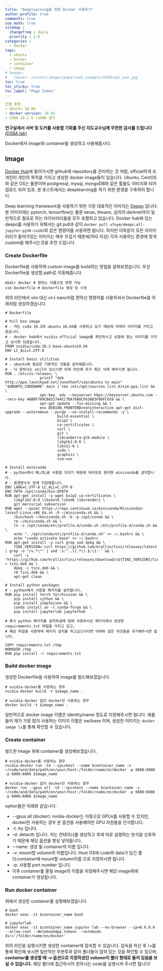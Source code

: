```yaml
---
title: "Deeplearning을 위한 Docker 사용하기"
author_profile: true
comments: true
use_math: true
sitemap :
  changefreq : daily
  priority : 1.0
categories : 
  - Docker
tags: 
  - ubuntu
  - Docker
  - container
  - image
# header:
#   teaser: /assets/images/paper/adv_example/FGSM/adv_exm.jpg
toc: true
toc_sticky: true
toc_label: "Page Index"
---
```


```yaml
진행 환경
- Ubuntu 18.04
- docker version: 19.03
- CUDA 10.2 & cuDNN 설치 
```

**연구실에서 서버 및 도커를 사용할 기회를 주신 지도교수님께 무한한 감사를 드립니다** [(DSBA lab)](http://dsba.korea.ac.kr/)

Docker에서 image와 container를 생성하고 사용해봅시다.

## **Image**
[Docker Hub](https://hub.docker.com/)에 들어가시면 github에 repository를 관리하는 것 처럼, official하게 또 개인이 개인의 목적을 가지고 생성한 docker image들이 있습니다. Ubuntu, CentOS와 같은 OS는 물론이며 postgresql, mysql, mongoDB와 같은 툴들도 이미지화 되어 업로드 되어 있죠. 본 포스트에서는 deeplearning을 하기 위한 환경을 구축하려 합니다.

Deep learining framework을 사용하기 위한 가장 대표적인 이미지는 [Deepo](https://hub.docker.com/r/ufoym/deepo/) 입니다. 본 이미지에는 pytorch, tensorflow는 물론 keras, theano, 심지어 darknet까지 일반적으로 필요로 하는 라이브러리들을 모두 포함하고 있습니다. Docker hub에 있는 deepo를 사용하기 위해서는 git pull과 같이 `docker pull ufoym/deepo:all-jupyter-py36-cu102`와 같은 명령어를 사용하면 됩니다. 하지만 이와같이 모든 라이브러리가 들어가있는 이미지는 매우 무겁기 때문에(10G 이상) 각자 사용하는 환경에 맞게 custom을 해주시는것을 추천 드립니다. 

### Create Dockerfile
Dockerfile을 사용하여 custom image를 build하는 방법을 살펴보겠습니다.
우선 Dockerfile을 생성할 path로 이동해줍니다.

```console
mkdir docker # 원하는 이름으로 변경 가능
vim Dockerfile # Dockerfile 생성 및 수정
```

위의 라인에서 vim 대신 vi나 nano처럼 편하신 명령어를 사용하셔서 Dockerfile을 아래처럼 생성하겠습니다.
```console
# Dockerfile

# Pull bse image
# - 저는 cuda 10.2에 ubuntu 18.04를 사용하고 있기 때문에 아래의 이미지를 가지고 왔습니다.
# - docker hub에서 nvidia official image를 확인하시고 상황에 맞는 이미지를 가지고 오시면 되겠습니다.
FROM nvidia/cuda:10.2-base-ubuntu18.04
ENV LC_ALL=C.UTF-8

# Install basic utilities
# - ubuntu에 필요한 기본적인 것들을 설치해줍니다.
# - 더 원하시는 util이 있으시면 아래 라인에 추가 혹은 삭제 해주시면 됩니다.
RUN . /etc/os-release; \
                printf "deb http://ppa.launchpad.net/jonathonf/vim/ubuntu %s main" "$UBUNTU_CODENAME" main | tee /etc/apt/sources.list.d/vim-ppa.list && \
                apt-key  adv --keyserver hkps://keyserver.ubuntu.com --recv-key 4AB0F789CBA31744CC7DA76A8CF63AD3F06FC659 && \
                apt-get update --fix-missing && \
                env DEBIAN_FRONTEND=noninteractive apt-get dist-upgrade --autoremove --purge --no-install-recommends -y \
                        build-essential \
                        bzip2 \
                        ca-certificates \
                        curl \
                        git \
                        libcanberra-gtk-module \
                        libgtk2.0-0 \
                        libx11-6 \
                        sudo \
                        graphviz \
                        vim-nox

# Install miniconda
# - python에서 ML/DL을 사용할 것이기 때문에 여러모로 편리한 miniconda를 설치합니다.
# - 환경변수도 함께 지정해줍니다.
ENV LANG=C.UTF-8 LC_ALL=C.UTF-8
ENV PATH /opt/conda/bin:$PATH
RUN apt-get install -y wget bzip2 ca-certificates \
    libglib2.0-0 libxext6 libsm6 libxrender1 \
    git mercurial subversion
RUN wget --quiet https://repo.continuum.io/miniconda/Miniconda3-latest-Linux-x86_64.sh -O ~/miniconda.sh && \
    /bin/bash ~/miniconda.sh -b -p /opt/conda && \
    rm ~/miniconda.sh && \
    ln -s /opt/conda/etc/profile.d/conda.sh /etc/profile.d/conda.sh && \
    echo ". /opt/conda/etc/profile.d/conda.sh" >> ~/.bashrc && \
    echo "conda activate base" >> ~/.bashrc
RUN apt-get install -y curl grep sed dpkg && \
    TINI_VERSION=`curl https://github.com/krallin/tini/releases/latest | grep -o "/v.*\"" | sed 's:^..\(.*\).$:\1:'` && \
    curl -L "https://github.com/krallin/tini/releases/download/v${TINI_VERSION}/tini_${TINI_VERSION}.deb" > tini.deb && \
    dpkg -i tini.deb && \
    rm tini.deb && \
    apt-get clean

# Install python packages
# - python에서 사용할 패키지를 설치합니다.
RUN pip install torch torchvision && \
    pip install cython && \
    pip install simplejson && \
    conda install av -c conda-forge && \
    pip install jupyterlab jupyterhub

# 혹시 python 패키지를 설치하실때 원래 사용하시던 패키지에서 생성한 requirements.txt 파일을 가지고 있고,
# 해당 파일을 사용하여 패키지 설치를 하고싶으시다면 아래와 같은 라인들을 추가해주시면 됩니다.

COPY requirements.txt /tmp
WORKDIR /tmp
RUN pip install -r requirements.txt
```

### Build docker image
생성한 Dockerfile을 사용하여 image를 빌드해보겠습니다.

```console
# nvidia-docker를 사용하는 경우
nvidia-docker build -t $image_name .

# nvidia-docker 없이 docker만 사용하는 경우
docker build -t $image_name .
```

일반적으로 docker image 이름은 identity/name 정도로 지정해주시면 됩니다. 예를 들어 제가 가장 많이 사용하는 이미지 이름은 sw/base 이며, 생성한 이미지는 `docker image ls`를 통해 확인할 수 있습니다.

### Create container
빌드한 Image 위에 container를 생성해보겠습니다.

```console
# nvidia-docker를 사용하는 경우
nvidia-docker run -td --ipc=host --name $container_name -v ~/code/and/data/path/on/your/host:/folder/name/on/docker -p 8888:8888 -p 6006:6006 $Image_name

# nvidia-docker 없이 docker만 사용하는 경우
docker run --gpus all -td --ipc=host --name $container_name -v ~/code/and/data/path/on/your/host:/folder/name/on/docker -p 8888:8888 -p 6006:6006 $Image_name
```

option들은 아래와 같습니다:
- --gpus all (docker): nvidia-docker는 자동으로 GPUs를 사용할 수 있지만, docker만 사용하는 경우 본 옵션을 사용해야만 GPU 자원들을 인식합니다.
- -t: tty 입니다.
- -d: detacth 입니다. 저는 컨테이너를 생성하고 후에 따로 실행하는 방식을 선호하기 때문에 해당 옵션을 항상 넣어둡니다.
- --name: 생성 될 container의 이름 입니다.
- -v: mount할 volumn의 이름입니다. Host OS에 code와 data가 담긴 폴더:container에 mount할 volumn이름 으로 지정하시면 됩니다.
- -p: 사용할 port number 입니다.
- 이후 container를 올릴 image의 이름을 지정해주시면 해당 image위에 container가 생성됩니다.

### Run docker container

위에서 생성한 container를 실행해보겠습니다.

```console
# bash
docker exec -it $container_name bash

# jupyterlab
docker exec -it $container_name jupyter lab --no-browser --ip=0.0.0.0 --allow-root --NotebookApp.token= --notebook-dir='/folder/name/on/docker'
```

위의 라인을 실행시키면 생성한 container에 접속할 수 있습니다. 접속을 하신 후 `ls`를 통해 확인해 보시면 일반적인 우분투와 같이 폴더들이 잡혀 있는 것을 확인할 수 있으며, **container를 생성할 때 -v 옵션으로 지정하셨던 volumn이 폴더 형태로 들어 있음을 보실 수 있습니다.** 해당 폴더에 접근하시어 원하시는 code를 실행시켜 주시면 됩니다!
